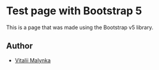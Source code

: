 # Test page with Bootstrap 5

This is a page that was made using the Bootstrap v5 library.

## Author

- [Vitalii Malynka](https://github.com/vitaliimalynka)
